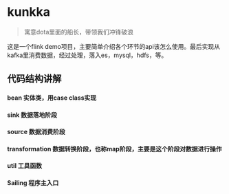 # kunkka

> 寓意dota里面的船长，带领我们冲锋破浪

这是一个flink demo项目，主要简单介绍各个环节的api该怎么使用。最后实现从kafka里消费数据，经过处理，落入es，mysql，hdfs，等。


## 代码结构讲解

#### bean 实体类，用case class实现

#### sink 数据落地阶段

#### source 数据消费阶段

#### transformation 数据转换阶段，也称map阶段，主要是这个阶段对数据进行操作

#### util 工具函数

#### Sailing 程序主入口